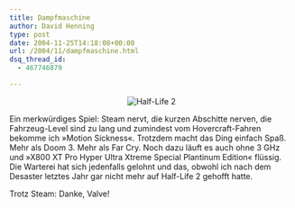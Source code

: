 ```yaml
---
title: Dampfmaschine
author: David Henning
type: post
date: 2004-11-25T14:18:08+00:00
url: /2004/11/dampfmaschine.html
dsq_thread_id:
  - 467746879

---
```

</p> 

<p style="text-align: center;">
  <img src="https://www.madcatswelt.org/images/hl2.png" alt="Half-Life 2" />
</p>



<p class="blogtext">
  Ein merkwürdiges Spiel: Steam nervt, die kurzen Abschitte nerven, die Fahrzeug-Level sind zu lang und zumindest vom Hovercraft-Fahren bekomme ich »Motion Sickness«. Trotzdem macht das Ding einfach Spaß. Mehr als Doom 3. Mehr als Far Cry. Noch dazu läuft es auch ohne 3 GHz und »X800 XT Pro Hyper Ultra Xtreme Special Plantinum Edition« flüssig.<br /> Die Warterei hat sich jedenfalls gelohnt und das, obwohl ich nach dem Desaster letztes Jahr gar nicht mehr auf Half-Life 2 gehofft hatte.
</p>

Trotz Steam: Danke, Valve!